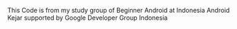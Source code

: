 This Code is from my study group of Beginner Android at Indonesia Android Kejar supported by Google Developer Group Indonesia
